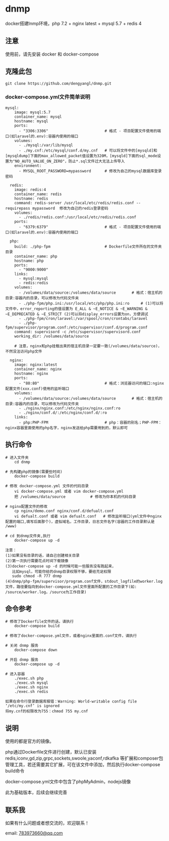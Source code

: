 # dnmp
docker搭建lnmp环境，php 7.2 + nginx latest + mysql 5.7 + redis 4

## 注意
  使用前，请先安装 docker 和 docker-compose
  
##  克隆此包
  
    git clone https://github.com/dengyangl/dnmp.git

### docker-compose.yml文件简单说明
 
    mysql:
        image: mysql:5.7
        container_name: mysql
        hostname: mysql
        ports:
          - "3306:3306"                         # 格式 - 项目配置文件使用的端口(如laravel的.env):容器内使用的端口
        volumes:
          - ./mysql:/var/lib/mysql
          - ./my.cnf:/etc/mysql/conf.d/my.cnf   # 可以将文件中的[mysqld]和[mysqldump]下面的max_allowed_packet值设置为320M，[mysqld]下面的sql_mode设置为"NO_AUTO_VALUE_ON_ZERO"，防止*.sql文件过大无法上传导入
        environment:
          - MYSQL_ROOT_PASSWORD=mypassword      # 修改为自己的mysql数据库登录密码
    
      redis:
        image: redis:4
        container_name: redis
        hostname: redis
        command: redis-server /usr/local/etc/redis/redis.conf --requirepass mypassword  修改为自己的redis登录密码
        volumes:
          - ./redis/redis.conf:/usr/local/etc/redis/redis.conf
        ports:
          - "6379:6379"                         # 格式 - 项目配置文件使用的端口(如laravel的.env):容器内使用的端口
    
      php:
        build: ./php-fpm                        # Dockerfile文件所在的文件夹目录
        container_name: php
        hostname: php
        ports:
          - "9000:9000"
        links:
          - mysql:mysql
          - redis:redis
        volumes:
          - /volumes/data/source:/volumes/data/source       # 格式：宿主机的目录:容器内的目录，可以修改为代码文件夹
          - ./php-fpm/php.ini:/usr/local/etc/php/php.ini:ro     # (1)可以将文件中，error_reporting的值设置为 E_ALL & ~E_NOTICE & ~E_WARNING & ~E_DEPRECATED & ~E_STRICT (2)可以将display_errors设置为on，方便调试
          - ./php-fpm/cron/laravel:/var/spool/cron/crontabs/laravel
          - ./php-fpm/supervisor/program.conf:/etc/supervisor/conf.d/program.conf
        command: supervisord -c /etc/supervisor/supervisord.conf
        working_dir: /volumes/data/source
        
        # 注意，nginx和php挂载出来的宿主机目录一定要一致(/volumes/data/source)，不然没法访问php文件
    
      nginx:
        image: nginx:latest
        container_name: nginx
        hostname: nginx
        ports:
          - "80:80"                             # 格式：浏览器访问的端口:nginx配置文件(xxx.conf)使用的监听端口
        volumes:
          - /volumes/data/source:/volumes/data/source       # 格式：宿主机的目录:容器内的目录，可以修改为代码文件夹
          - ./nginx/nginx.conf:/etc/nginx/nginx.conf:ro
          - ./nginx/conf.d/:/etc/nginx/conf.d/:ro
        links:
          - php:PHP-FPM                         # php：容器的别名；PHP-FPM：nginx容器里面使用的php名字，nginx发送给php需要用到的，默认即可
   
   
 ## 执行命令
 
    # 进入文件夹
        cd dnmp     
    
    # 先构建php的镜像(需要些时间)
        docker-compose build
    
    # 修改 docker-compose.yml 文件的代码目录
        vi docker-compose.yml 或者 vim docker-compose.yml
        把 /volumes/data/source           # 修改为你本机的代码目录
    
    # nginx配置文件的修改
        cp nginx/demo.conf nginx/conf.d/defualt.conf
        vi defualt.conf 或者 vim defualt.conf   # 修改监听端口(yml文件中nginx配置的端口,填写后面那个)，虚拟域名，工作目录，日志文件名字(容器的工作目录默认是 /www)
    
    # cd 到dnmp文件夹,执行
        docker-compose up -d
    
    注意：
    (1)如果没有目录的话，请自己创建相关目录
    (2)第一次执行需要花点时间下载镜像
    (3)docker-compose up -d 的时候可能一些服务没有跑起来，
       比如mysql，可能你给的dnmp目录权限不够，要给充足权限
       sudo chmod -R 777 dnmp
    (4)dnmp/php-fpm/supervisor/program.conf文件，stdout_logfile的worker.log文件，路径要指向到docker-compose.yml文件里面所配置的工作目录下(如: /source/worker.log，/source为工作目录)
    
## 命令参考

    # 修改了Dockerfile文件的话，请执行
        docker-compose build
    
    # 修改了docker-compose.yml文件，或者nginx里面的.conf文件，请执行
    
    # 关闭 dnmp 服务
        docker-compose down
    
    # 开启 dnmp 服务
        docker-compose up -d
        
    # 进入容器
        ./exec.sh php
        ./exec.sh mysql
        ./exec.sh nginx
        ./exec.sh redis
        
    如果在命令行登录数据库报错：Warning: World-writable config file ‘/etc/my.cnf’ is ignored
    将my.cnf的权限改为755：chmod 755 my.cnf
 
 ## 说明
 
   使用的都是官方的镜像。
   
   php通过Dockerfile文件进行创建，默认已安装 redis,iconv,gd,zip,grpc,sockets,swoole,yaconf,rdkafka 等扩展和composer包管理工具，若还需要其它扩展，可在该文件中添加，然后执行docker-compose build命令
 
   docker-compose.yml文件中包含了phpMyAdmin，nodejs镜像
 
   此为基础版本，后续会继续完善
 
 ## 联系我
   
   如果有什么问题或者想交流的，欢迎联系！
   
   email: 783973660@qq.com
   